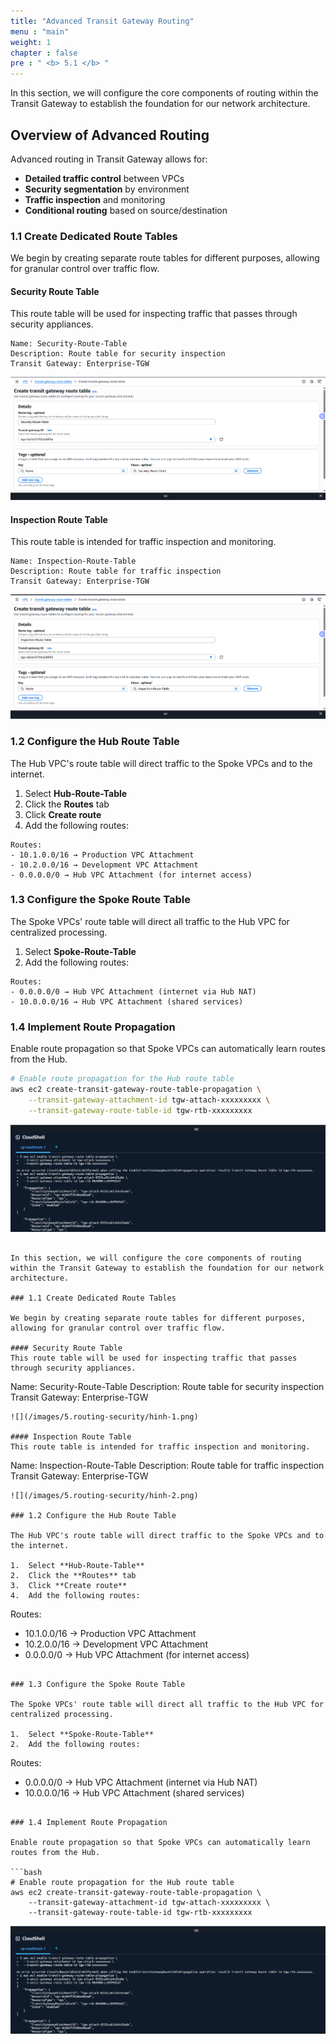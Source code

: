 ```yaml
---
title: "Advanced Transit Gateway Routing"
menu : "main"
weight: 1
chapter : false
pre : " <b> 5.1 </b> "
---
```



In this section, we will configure the core components of routing within the Transit Gateway to establish the foundation for our network architecture.

## Overview of Advanced Routing

Advanced routing in Transit Gateway allows for:

- **Detailed traffic control** between VPCs
- **Security segmentation** by environment
- **Traffic inspection** and monitoring
- **Conditional routing** based on source/destination

### 1.1 Create Dedicated Route Tables

We begin by creating separate route tables for different purposes, allowing for granular control over traffic flow.

#### Security Route Table
This route table will be used for inspecting traffic that passes through security appliances.
```
Name: Security-Route-Table
Description: Route table for security inspection
Transit Gateway: Enterprise-TGW
```
![](/images/5.routing-security/hinh-1.png)
#### Inspection Route Table
This route table is intended for traffic inspection and monitoring.
```
Name: Inspection-Route-Table
Description: Route table for traffic inspection
Transit Gateway: Enterprise-TGW
```
![](/images/5.routing-security/hinh-2.png)
### 1.2 Configure the Hub Route Table

The Hub VPC's route table will direct traffic to the Spoke VPCs and to the internet.

1.  Select **Hub-Route-Table**
2.  Click the **Routes** tab
3.  Click **Create route**
4.  Add the following routes:

```
Routes:
- 10.1.0.0/16 → Production VPC Attachment
- 10.2.0.0/16 → Development VPC Attachment
- 0.0.0.0/0 → Hub VPC Attachment (for internet access)
```

### 1.3 Configure the Spoke Route Table

The Spoke VPCs' route table will direct all traffic to the Hub VPC for centralized processing.

1.  Select **Spoke-Route-Table**
2.  Add the following routes:

```
Routes:
- 0.0.0.0/0 → Hub VPC Attachment (internet via Hub NAT)
- 10.0.0.0/16 → Hub VPC Attachment (shared services)
```

### 1.4 Implement Route Propagation

Enable route propagation so that Spoke VPCs can automatically learn routes from the Hub.

```bash
# Enable route propagation for the Hub route table
aws ec2 create-transit-gateway-route-table-propagation \
    --transit-gateway-attachment-id tgw-attach-xxxxxxxxx \
    --transit-gateway-route-table-id tgw-rtb-xxxxxxxxx
```
![](/images/5.routing-security/hinh-3.png)

```

In this section, we will configure the core components of routing within the Transit Gateway to establish the foundation for our network architecture.

### 1.1 Create Dedicated Route Tables

We begin by creating separate route tables for different purposes, allowing for granular control over traffic flow.

#### Security Route Table
This route table will be used for inspecting traffic that passes through security appliances.
```
Name: Security-Route-Table
Description: Route table for security inspection
Transit Gateway: Enterprise-TGW
```
![](/images/5.routing-security/hinh-1.png)

#### Inspection Route Table
This route table is intended for traffic inspection and monitoring.
```
Name: Inspection-Route-Table
Description: Route table for traffic inspection
Transit Gateway: Enterprise-TGW
```
![](/images/5.routing-security/hinh-2.png)

### 1.2 Configure the Hub Route Table

The Hub VPC's route table will direct traffic to the Spoke VPCs and to the internet.

1.  Select **Hub-Route-Table**
2.  Click the **Routes** tab
3.  Click **Create route**
4.  Add the following routes:

```
Routes:
- 10.1.0.0/16 → Production VPC Attachment
- 10.2.0.0/16 → Development VPC Attachment
- 0.0.0.0/0 → Hub VPC Attachment (for internet access)
```

### 1.3 Configure the Spoke Route Table

The Spoke VPCs' route table will direct all traffic to the Hub VPC for centralized processing.

1.  Select **Spoke-Route-Table**
2.  Add the following routes:

```
Routes:
- 0.0.0.0/0 → Hub VPC Attachment (internet via Hub NAT)
- 10.0.0.0/16 → Hub VPC Attachment (shared services)
```

### 1.4 Implement Route Propagation

Enable route propagation so that Spoke VPCs can automatically learn routes from the Hub.

```bash
# Enable route propagation for the Hub route table
aws ec2 create-transit-gateway-route-table-propagation \
    --transit-gateway-attachment-id tgw-attach-xxxxxxxxx \
    --transit-gateway-route-table-id tgw-rtb-xxxxxxxxx
```
![](/images/5.routing-security/hinh-3.png)

```